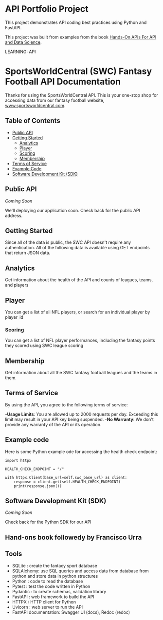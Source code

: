 # API Portfolio Project
This project demonstrates API coding best practices using Python and FastAPI.

This project was built from examples from the book 
 [Hands-On APIs For API and Data Science](https://handsonapibook.com/).


LEARNING:
API

# SportsWorldCentral (SWC) Fantasy Football API Documentation

Thanks for using the SportsWorldCentral API. This is your one-stop shop for accessing data from our fantasy football website, www.sportsworldcentral.com.

## Table of Contents
- [Public API](#public-api)
- [Getting Started](#getting-started)
    - [Analytics](#analytics)
    - [Player](#player)
    - [Scoring](#scoring)
    - [Membership](#membership)
- [Terms of Service](#terms-of-service)
- [Example Code](#example-code)
- [Software Development Kit (SDK)](#software-development-kit-sdk)

## Public API
*Coming Soon*

We'll deploying our application soon. Check back for the public API address.

## Getting Started

Since all of the data is public, the SWC API doesn't require any authentication.
All of the following data is available using GET endpoints that return JSON data.

## Analytics

Get information about the health of the API and counts of leagues, teams, and players

## Player
You can get a list of all NFL players, or search for an individual player by player_id

### Scoring
You can get a list of NFL player performances, including the fantasy points they scored using SWC league scoring

## Membership
Get information about all the SWC fantasy football leagues and the teams in them.

## Terms of Service

By using the API, you agree to the following terms of service:

-**Usage Limits**: You are allowed up to 2000 requests per day. Exceeding this limit may result in your API key being suspended.
-**No Warranty**: We don't provide any warranty of the API or its operation.

## Example code

Here is some Python example ode for accessing the health check endpoint:

````
import httpx

HEALTH_CHECK_ENDPOINT = "/"

with httpx.Client(base_url=self.swc_base_url) as client:
    response = client.get(self.HEALTH_CHECK_ENDPOINT)
    print(response.json())
````

## Software Development Kit (SDK)
*Coming Soon*

Check back for the Python SDK for our API


## Hand-ons book followedy by Francisco Urra

## Tools
- SQLite : create the fantacy sport database
- SQLAlchemy: use SQL queries and access data from database from python and store data in python structures
- Python : code to read the database
- Pytest : test the code written in Python
- Pydantic : to create schemas, validation library
- FastAPI : web framework to build the API
- HTTPX : HTTP client for Python
- Uvicorn : web server to run the API
- FastAPI documentation: Swagger UI (docs), Redoc (redoc)